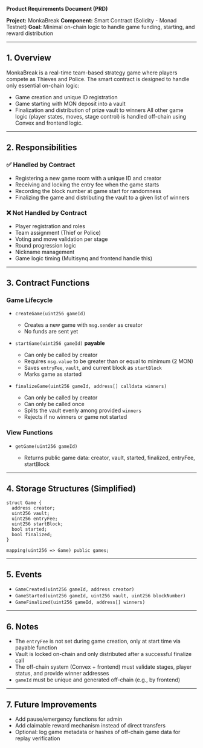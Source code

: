 **Product Requirements Document (PRD)**

**Project:** MonkaBreak
**Component:** Smart Contract (Solidity - Monad Testnet)
**Goal:** Minimal on-chain logic to handle game funding, starting, and reward distribution

---

## 1. Overview

MonkaBreak is a real-time team-based strategy game where players compete as Thieves and Police. The smart contract is designed to handle only essential on-chain logic:

* Game creation and unique ID registration
* Game starting with MON deposit into a vault
* Finalization and distribution of prize vault to winners
  All other game logic (player states, moves, stage control) is handled off-chain using Convex and frontend logic.

---

## 2. Responsibilities

### ✅ Handled by Contract

* Registering a new game room with a unique ID and creator
* Receiving and locking the entry fee when the game starts
* Recording the block number at game start for randomness
* Finalizing the game and distributing the vault to a given list of winners

### ❌ Not Handled by Contract

* Player registration and roles
* Team assignment (Thief or Police)
* Voting and move validation per stage
* Round progression logic
* Nickname management
* Game logic timing (Multisynq and frontend handle this)

---

## 3. Contract Functions

### Game Lifecycle

* `createGame(uint256 gameId)`

  * Creates a new game with `msg.sender` as creator
  * No funds are sent yet

* `startGame(uint256 gameId)` **payable**

  * Can only be called by creator
  * Requires `msg.value` to be greater than or equal to minimum (2 MON)
  * Saves `entryFee`, `vault`, and current block as `startBlock`
  * Marks game as started

* `finalizeGame(uint256 gameId, address[] calldata winners)`

  * Can only be called by creator
  * Can only be called once
  * Splits the vault evenly among provided `winners`
  * Rejects if no winners or game not started

### View Functions

* `getGame(uint256 gameId)`

  * Returns public game data: creator, vault, started, finalized, entryFee, startBlock

---

## 4. Storage Structures (Simplified)

```solidity
struct Game {
  address creator;
  uint256 vault;
  uint256 entryFee;
  uint256 startBlock;
  bool started;
  bool finalized;
}

mapping(uint256 => Game) public games;
```

---

## 5. Events

* `GameCreated(uint256 gameId, address creator)`
* `GameStarted(uint256 gameId, uint256 vault, uint256 blockNumber)`
* `GameFinalized(uint256 gameId, address[] winners)`

---

## 6. Notes

* The `entryFee` is not set during game creation, only at start time via payable function
* Vault is locked on-chain and only distributed after a successful finalize call
* The off-chain system (Convex + frontend) must validate stages, player status, and provide winner addresses
* `gameId` must be unique and generated off-chain (e.g., by frontend)

---

## 7. Future Improvements

* Add pause/emergency functions for admin
* Add claimable reward mechanism instead of direct transfers
* Optional: log game metadata or hashes of off-chain game data for replay verification

